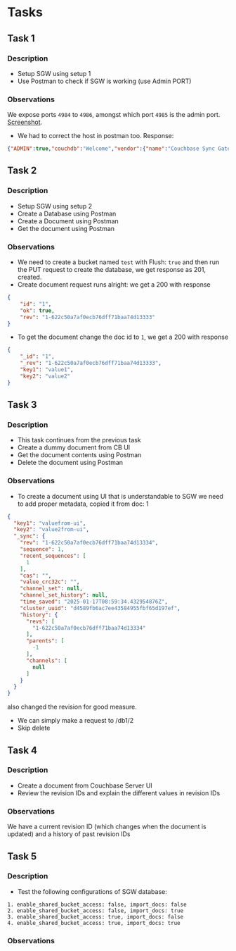 # Tasks

## Task 1

### Description

- Setup SGW using setup 1
- Use Postman to check if SGW is working (use Admin PORT)

### Observations

We expose ports `4984` to `4986`, amongst which port `4985` is the admin port. [Screenshot](/images/task-1.png).
+ We had to correct the host in postman too.
Response:
```json
{"ADMIN":true,"couchdb":"Welcome","vendor":{"name":"Couchbase Sync Gateway","version":"3.2"},"version":"Couchbase Sync Gateway/3.2.1(15;release) EE","persistent_config":true}
```

## Task 2

### Description

- Setup SGW using setup 2
- Create a Database using Postman
- Create a Document using Postman
- Get the document using Postman

### Observations
+ We need to create a bucket named `test` with Flush: `true` and then run the PUT request to create the database, we get response as 201, created.
+ Create document request runs alright: we get a 200 with response
```json
{
    "id": "1",
    "ok": true,
    "rev": "1-622c50a7af0ecb76dff71baa74d13333"
}
```
+ To get the document change the doc id to `1`, we get a 200 with response
```json
{
    "_id": "1",
    "_rev": "1-622c50a7af0ecb76dff71baa74d13333",
    "key1": "value1",
    "key2": "value2"
}
```

## Task 3

### Description

- This task continues from the previous task
- Create a dummy document from CB UI
- Get the document contents using Postman
- Delete the document using Postman

### Observations
+ To create a document using UI that is understandable to SGW we need to add proper metadata, copied it from doc: 1
```json
{
  "key1": "valuefrom-ui",
  "key2": "value2from-ui",
  "_sync": {
    "rev": "1-622c50a7af0ecb76dff71baa74d13334",
    "sequence": 1,
    "recent_sequences": [
      1
    ],
    "cas": "",
    "value_crc32c": "",
    "channel_set": null,
    "channel_set_history": null,
    "time_saved": "2025-01-17T08:59:34.432954876Z",
    "cluster_uuid": "d4589fb6ac7ee43584955fbf65d197ef",
    "history": {
      "revs": [
        "1-622c50a7af0ecb76dff71baa74d13334"
      ],
      "parents": [
        -1
      ],
      "channels": [
        null
      ]
    }
  }
}
```
also changed the revision for good measure.

+ We can simply make a request to /db1/2
+ Skip delete

## Task 4

### Description

- Create a document from Couchbase Server UI
- Review the revision IDs and explain the different values in revision IDs

### Observations
We have a current revision ID (which changes when the document is updated) and a history of past revision IDs 

## Task 5

### Description

- Test the following configurations of SGW database:

```
1. enable_shared_bucket_access: false, import_docs: false
2. enable_shared_bucket_access: false, import_docs: true
3. enable_shared_bucket_access: true, import_docs: false
4. enable_shared_bucket_access: true, import_docs: true
```

### Observations
